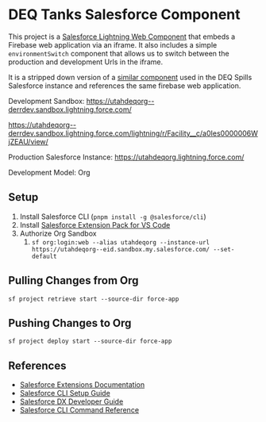 # DEQ Tanks Salesforce Component

This project is a [Salesforce Lightning Web Component](https://developer.salesforce.com/docs/component-library/documentation/en/lwc) that embeds a Firebase web application via an iframe. It also includes a simple `environmentSwitch` component that allows us to switch between the production and development Urls in the iframe.

It is a stripped down version of a [similar component](https://github.com/agrc/deq-spills) used in the DEQ Spills Salesforce instance and references the same firebase web application.

Development Sandbox: <https://utahdeqorg--derrdev.sandbox.lightning.force.com/>

<https://utahdeqorg--derrdev.sandbox.lightning.force.com/lightning/r/Facility__c/a0Ies0000006WjZEAU/view/>

Production Salesforce Instance: <https://utahdeqorg.lightning.force.com/>

Development Model: Org

## Setup

1. Install Salesforce CLI (`pnpm install -g @salesforce/cli`)
1. Install [Salesforce Extension Pack for VS Code](https://marketplace.visualstudio.com/items?itemName=salesforce.salesforcedx-vscode)
1. Authorize Org Sandbox
   1. `sf org:login:web --alias utahdeqorg --instance-url https://utahdeqorg--eid.sandbox.my.salesforce.com/ --set-default`

## Pulling Changes from Org

`sf project retrieve start --source-dir force-app`

## Pushing Changes to Org

`sf project deploy start --source-dir force-app`

## References

- [Salesforce Extensions Documentation](https://developer.salesforce.com/tools/vscode/)
- [Salesforce CLI Setup Guide](https://developer.salesforce.com/docs/atlas.en-us.sfdx_setup.meta/sfdx_setup/sfdx_setup_intro.htm)
- [Salesforce DX Developer Guide](https://developer.salesforce.com/docs/atlas.en-us.sfdx_dev.meta/sfdx_dev/sfdx_dev_intro.htm)
- [Salesforce CLI Command Reference](https://developer.salesforce.com/docs/atlas.en-us.sfdx_cli_reference.meta/sfdx_cli_reference/cli_reference.htm)
